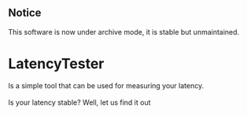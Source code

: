 ## Notice
This software is now under archive mode, it is stable but unmaintained.

# LatencyTester
Is a simple tool that can be used for measuring your latency.
<br>
<br>
Is your latency stable? Well, let us find it out 
